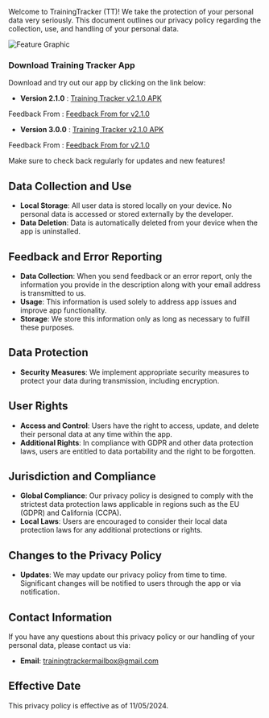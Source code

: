 Welcome to TrainingTracker (TT)! We take the protection of your personal data very seriously. This document outlines our privacy policy regarding the collection, use, and handling of your personal data.

![Feature Graphic](https://github.com/JeeIn-Park/TrainingTracker/raw/main/doc/screenshots/featureGraphic.jpg)


### Download Training Tracker App

Download and try out our app by clicking on the link below:

- **Version 2.1.0** : [Training Tracker v2.1.0 APK](https://github.com/JeeIn-Park/TrainingTracker/raw/main/release/TrainingTracker_ver210.apk)

Feedback From : [Feedback From for v2.1.0](https://forms.gle/SfoAL97pRNvBynbo9)

- **Version 3.0.0** : [Training Tracker v2.1.0 APK](https://github.com/JeeIn-Park/TrainingTracker/raw/main/release/TrainingTracker_ver300.apk)

Feedback From : [Feedback From for v2.1.0](https://forms.gle/SfoAL97pRNvBynbo9)

Make sure to check back regularly for updates and new features!


## Data Collection and Use

- **Local Storage**: All user data is stored locally on your device. No personal data is accessed or stored externally by the developer.
- **Data Deletion**: Data is automatically deleted from your device when the app is uninstalled.

## Feedback and Error Reporting

- **Data Collection**: When you send feedback or an error report, only the information you provide in the description along with your email address is transmitted to us.
- **Usage**: This information is used solely to address app issues and improve app functionality. 
- **Storage**: We store this information only as long as necessary to fulfill these purposes.

## Data Protection

- **Security Measures**: We implement appropriate security measures to protect your data during transmission, including encryption.

## User Rights

- **Access and Control**: Users have the right to access, update, and delete their personal data at any time within the app.
- **Additional Rights**: In compliance with GDPR and other data protection laws, users are entitled to data portability and the right to be forgotten.

## Jurisdiction and Compliance

- **Global Compliance**: Our privacy policy is designed to comply with the strictest data protection laws applicable in regions such as the EU (GDPR) and California (CCPA).
- **Local Laws**: Users are encouraged to consider their local data protection laws for any additional protections or rights.

## Changes to the Privacy Policy

- **Updates**: We may update our privacy policy from time to time. Significant changes will be notified to users through the app or via notification.

## Contact Information

If you have any questions about this privacy policy or our handling of your personal data, please contact us via:

- **Email**: trainingtrackermailbox@gmail.com

## Effective Date

This privacy policy is effective as of 11/05/2024.

